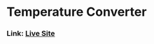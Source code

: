 
# Temperature Converter

### Link: [Live Site](https://kanurisathvika.github.io/Frontend_Projects/Temperature_Converter/index.html)
